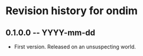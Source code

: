 # Revision history for ondim

## 0.1.0.0 -- YYYY-mm-dd

* First version. Released on an unsuspecting world.
